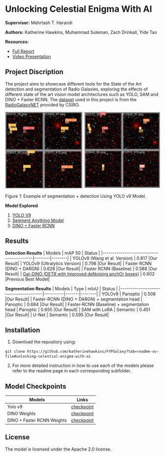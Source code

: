 #  Unlocking Celestial Enigma With AI

**Supervisor:** Mehrtash T. Harandi

**Authors:** Katherine Hawkins, Muhammad Suleman, Zach Drinkall, Yide Tao

**Resources:**
- [Full Report](https://github.com/katherinehawkins/FYPGalaxy/Final%20Report%20-%20ENG4072.pdf)
- [Video Presentation](https://monash.au.panopto.com/Panopto/Pages/Viewer.aspx?id=0a280098-8c8e-4223-92a4-b17300e56a46)

## Project Discription

The project aims to showcase different tools for the State of the Art detection and segmentation of Radio Galaxies, exploring the effects of different state of the art vision model architectures such as YOLO, SAM and DINO + Faster RCNN. The [dataset](https://data.csiro.au/collection/csiro%3A61068v1) used in this project is from the [RadioGalaxyNET](https://arxiv.org/abs/2312.00306) provided by CSIRO.

<p float="middle">
  <img src="0_images/demo1_seg_detect.png?raw" alt="Segmentation Detection Demo"/>
  <p>Figure 1: Example of segmentation + detection Using YOLO v9 Model.</p>
</p>

**Model Explored**
1. [YOLO V9](https://github.com/katherinehawkins/FYPGalaxy/YOLOv9)
2. [Segment Anything Model](https://github.com/katherinehawkins/FYPGalaxy/SAM)
3. [DINO + Faster RCNN](https://github.com/katherinehawkins/FYPGalaxy/DINOFasterRCNN)

## Results
**Detection Results**
| Models                                   | mAP 50 | Status |
|------------------------------------------|--------|--------|
| YOLOv9 (Wang et al. Version)             | 0.817  |Our Result|
| YOLOv9 (Ultralytics Version)             | 0.798  |Our Result|
| Faster RCNN (DINO + DARGN)               | 0.628  |Our Result|
| Faster RCNN (Baseline)                   | 0.588  |Our Result|
| [Gal-DINO (DETR with Improved deNoising anchOr boxes)](https://arxiv.org/abs/2312.00306) | 0.602  |Previous Best Model|

**Segmentation Results**
| Models                                | Type     | mIoU  | Status |
|---------------------------------------|----------|-------|--------|
| YOLOv9                                 | Panoptic | 0.508 |Our Result|
| Faster-RCNN (DINO + DARGN) + segmentation head | Panoptic | 0.684 |Our Result|
| Faster-RCNN (Baseline) + segmentation head | Panoptic | 0.655 |Our Result|
| SAM with LoRA                          | Semantic | 0.451 |Our Result|
| U-Net                                  | Semantic | 0.595 |Our Result|

## Installation
1. Download the repository using:
```
git clone https://github.com/katherinehawkins/FYPGalaxy?tab=readme-ov-file#unlocking-celestial-enigma-with-ai
```

2. For more detailed instruction in how to use each of the models please refer to the readme page in each corresponding subfolder.

## Model Checkpoints
| Models                                   | Links | 
|------------------------------------------|--------|
| Yolo v9            | [checkpoint]()|
| DINO Weights          | [checkpoint]()|
| DINO + Faster RCNN Weights         | [checkpoint]()|

## License
The model is licensed under the Apache 2.0 license.